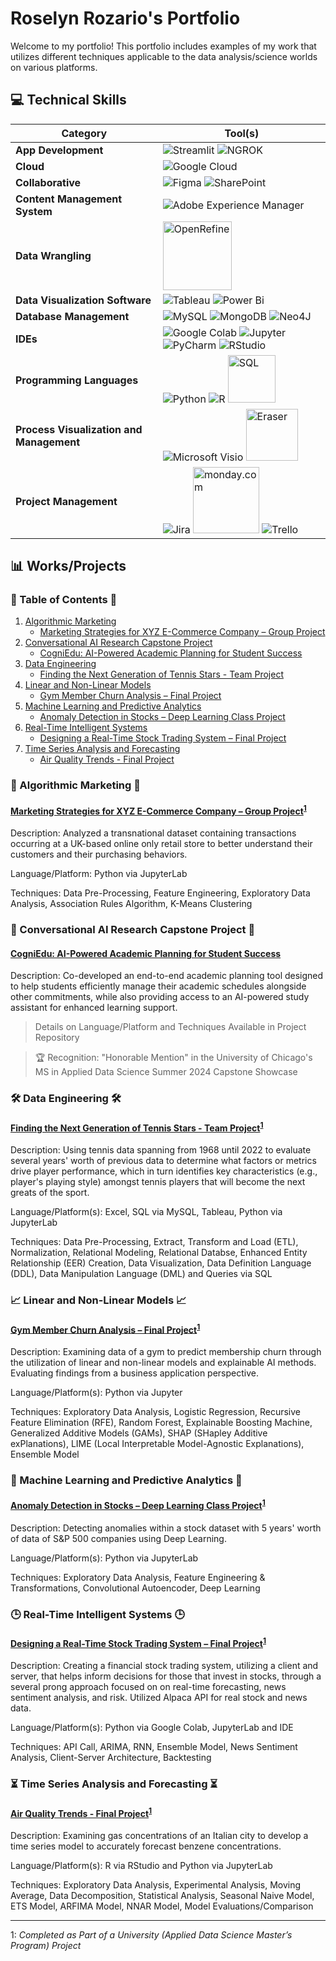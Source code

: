 # Roselyn Rozario's Portfolio

Welcome to my portfolio! This portfolio includes examples of my work that utilizes different techniques applicable to the data analysis/science worlds on various platforms.


## 💻 Technical Skills 

| **Category**                        | **Tool(s)**                                                                                                                                                                                                                                                                                                                                                   |
| ----------------------------------- | ------------------------------------------------------------------------------------------------------------------------------------------------------------------------------------------------------------------------------------------------------------------------------------------------------------------------------------------------------------ |
| **App Development**                      | ![Streamlit](https://img.shields.io/badge/Streamlit-FF4B4B?style=for-the-badge&logo=Streamlit&logoColor=white) ![NGROK](https://img.shields.io/badge/ngrok-140648?style=for-the-badge&logo=Ngrok&logoColor=white)|
| **Cloud**                           | ![Google Cloud](https://img.shields.io/badge/Google_Cloud-4285F4?style=for-the-badge&logo=google-cloud&logoColor=white)                                                                                                                                                                                                                                       |
| **Collaborative**                   | ![Figma](https://img.shields.io/badge/Figma-F24E1E?style=for-the-badge&logo=figma&logoColor=white) ![SharePoint](https://img.shields.io/badge/Microsoft_SharePoint-0078D4?style=for-the-badge&logo=microsoft-sharepoint&logoColor=white) |
| **Content Management System**       | ![Adobe Experience Manager](https://img.shields.io/badge/Adobe%20Experience%20Manager-FFFFFF?style=for-the-badge&logo=adobe&logoColor=FF0000&labelColor=white&color=white)                                                                                                                                                                                   |
| **Data Wrangling**                  | <img width="110" alt="OpenRefine" src="https://github.com/user-attachments/assets/33275e61-c9d7-4b60-80b2-f4996291fb44">                                                                                                                                                                                                                                      |
| **Data Visualization Software**     | ![Tableau](https://img.shields.io/badge/Tableau-E97627?style=for-the-badge&logo=Tableau&logoColor=white) ![Power Bi](https://img.shields.io/badge/power_bi-F2C811?style=for-the-badge&logo=powerbi&logoColor=black)                                                                                                                                           |
| **Database Management**             | ![MySQL](https://img.shields.io/badge/MySQL-005C84?style=for-the-badge&logo=mysql&logoColor=white) ![MongoDB](https://img.shields.io/badge/MongoDB-4EA94B?style=for-the-badge&logo=mongodb&logoColor=white) ![Neo4J](https://img.shields.io/badge/Neo4j-018bff?style=for-the-badge&logo=neo4j&logoColor=white)                                                  |
| **IDEs**                            | ![Google Colab](https://img.shields.io/badge/Colab-F9AB00?style=for-the-badge&logo=googlecolab&color=525252) ![Jupyter](https://img.shields.io/badge/Jupyter-F37626.svg?&style=for-the-badge&logo=Jupyter&logoColor=white) ![PyCharm](https://img.shields.io/badge/PyCharm-000000.svg?&style=for-the-badge&logo=PyCharm&logoColor=white) ![RStudio](https://img.shields.io/badge/RStudio-75AADB?style=for-the-badge&logo=RStudio&logoColor=white) | 
| **Programming Languages**           | ![Python](https://img.shields.io/badge/Python-FFD43B?style=for-the-badge&logo=python&logoColor=blue) ![R](https://img.shields.io/badge/R-276DC3?style=for-the-badge&logo=r&logoColor=white) <img width="76" alt="SQL" src="https://github.com/user-attachments/assets/d24a382e-b3c9-4976-8b46-2d6d37e5718d">  |
| **Process Visualization and Management** | ![Microsoft Visio](https://img.shields.io/badge/Microsoft_Visio-3955A3?style=for-the-badge&logo=microsoft-visio&logoColor=white) <img width="83" alt="Eraser" src="https://github.com/user-attachments/assets/fa685bf1-901c-4dec-b78c-a1afe60d2ecb">                                                                                                           |
| **Project Management**              | ![Jira](https://img.shields.io/badge/jira-%230A0FFF.svg?style=for-the-badge&logo=jira&logoColor=white) <img width="106" alt="monday.com" src="https://github.com/user-attachments/assets/8a16a140-9b85-4e69-96a9-10ca530900f7"> ![Trello](https://img.shields.io/badge/Trello-%23026AA7.svg?style=for-the-badge&logo=Trello&logoColor=white)                         |    


## 📊 Works/Projects

### 📖 Table of Contents 📖 
1. [Algorithmic Marketing](#Algorithmic-Marketing)
   * [Marketing Strategies for XYZ E-Commerce Company – Group Project](#Marketing-Strategies-for-XYZ-E-Commerce-Company)
2. [Conversational AI Research Capstone Project](#Capstone-Project)
   * [CogniEdu: AI-Powered Academic Planning for Student Success](#CogniEdu)
3. [Data Engineering](#Data-Engineering)
   * [Finding the Next Generation of Tennis Stars - Team Project](#Finding-the-Next-Generation-of-Tennis-Stars)
4. [Linear and Non-Linear Models](#Linear-and-Non-Linear-Models)
   * [Gym Member Churn Analysis – Final Project](#Gym-Membership-Churn)
5. [Machine Learning and Predictive Analytics](#Machine-Learning-and-Predictive-Analytics)
   * [Anomaly Detection in Stocks – Deep Learning Class Project](#Anomaly-Detection-in-Stocks)
6. [Real-Time Intelligent Systems](#Real-Time-Intelligent-Systems)
   * [Designing a Real-Time Stock Trading System – Final Project](#Designing-a-Real-Time-Stock-Trading-System)
7. [Time Series Analysis and Forecasting](#Time-Series-Analysis-and-Forecasting)
   * [Air Quality Trends - Final Project](#Air-Quality-Trends)


### 🚀 Algorithmic Marketing 🚀 <a name="Algorithmic-Marketing"></a>

#### [Marketing Strategies for XYZ E-Commerce Company – Group Project](https://github.com/roselynrozario/portfolio/tree/main/Algorithmic%20Marketing)<sup>[1](#footnote1)</sup> <a name="Marketing-Strategies-for-XYZ-E-Commerce-Company"></a>

Description: Analyzed a transnational dataset containing transactions occurring at a UK-based online only retail store to better understand their customers and their purchasing behaviors.  

Language/Platform: Python via JupyterLab

Techniques: Data Pre-Processing, Feature Engineering, Exploratory Data Analysis, Association Rules Algorithm, K-Means Clustering 


### 🧠 Conversational AI Research Capstone Project 🧠 <a name="Capstone-Project"></a>

#### [CogniEdu: AI-Powered Academic Planning for Student Success](https://github.com/roselynrozario/CogniEdu) <a name="CogniEdu"></a>

Description: Co-developed an end-to-end academic planning tool designed to help students efficiently manage their academic schedules alongside other commitments, while also providing access to an AI-powered study assistant for enhanced learning support.

> Details on Language/Platform and Techniques Available in Project Repository

> 🏆 Recognition: "Honorable Mention" in the University of Chicago's MS in Applied Data Science Summer 2024 Capstone Showcase


### 🛠️ Data Engineering 🛠️ <a name="Data-Engineering"></a>

#### [Finding the Next Generation of Tennis Stars - Team Project](https://github.com/roselynrozario/portfolio/tree/main/Data%20Engineering)<sup>[1](#footnote1)</sup> <a name="Finding-the-Next-Generation-of-Tennis-Stars"></a>

Description: Using tennis data spanning from 1968 until 2022 to evaluate several years' worth of previous data to determine what factors or metrics drive player performance, which in turn identifies key characteristics (e.g., player's playing style) amongst tennis players that will become the next greats of the sport. 

Language/Platform(s): Excel, SQL via MySQL, Tableau, Python via JupyterLab

Techniques: Data Pre-Processing, Extract, Transform and Load (ETL), Normalization, Relational Modeling, Relational Databse, Enhanced Entity Relationship (EER) Creation, Data Visualization, Data Definition Language (DDL), Data Manipulation Language (DML) and Queries via SQL    


### 📈 Linear and Non-Linear Models 📈 <a name="Linear-and-Non-Linear-Models"></a>

#### [Gym Member Churn Analysis – Final Project](https://github.com/roselynrozario/portfolio/tree/main/Linear%20and%20Non-Linear%20Models)<sup>[1](#footnote1)</sup> <a name="Gym-Membership-Churn"></a>

Description: Examining data of a gym to predict membership churn through the utilization of linear and non-linear models and explainable AI methods. Evaluating findings from a business application perspective.   

Language/Platform(s): Python via Jupyter

Techniques: Exploratory Data Analysis, Logistic Regression, Recursive Feature Elimination (RFE), Random Forest, Explainable Boosting Machine, Generalized Additive Models (GAMs), SHAP (SHapley Additive exPlanations), LIME (Local Interpretable Model-Agnostic Explanations), Ensemble Model   


### 🤖 Machine Learning and Predictive Analytics 🤖 <a name="Machine-Learning-and-Predictive-Analytics"></a>

#### [Anomaly Detection in Stocks – Deep Learning Class Project](https://github.com/roselynrozario/portfolio/tree/main/Machine%20Learning%20and%20Predictive%20Analytics)<sup>[1](#footnote1)</sup> <a name="Anomaly-Detection-in-Stocks"></a>

Description: Detecting anomalies within a stock dataset with 5 years' worth of data of S&P 500 companies using Deep Learning.   

Language/Platform(s): Python via JupyterLab

Techniques: Exploratory Data Analysis, Feature Engineering & Transformations, Convolutional Autoencoder, Deep Learning  


### 🕒 Real-Time Intelligent Systems 🕒 <a name="Real-Time-Intelligent-Systems"></a>

#### [Designing a Real-Time Stock Trading System – Final Project](https://github.com/roselynrozario/portfolio/tree/main/Real-Time%20Intelligent%20Systems)<sup>[1](#footnote1)</sup> <a name="Designing-a-Real-Time-Stock-Trading-System"></a>

Description: Creating a financial stock trading system, utilizing a client and server, that helps inform decisions for those that invest in stocks, through a several prong approach focused on on real-time forecasting, news sentiment analysis, and risk. Utilized Alpaca API for real stock and news data.

Language/Platform(s): Python via Google Colab, JupyterLab and IDE    

Techniques: API Call, ARIMA, RNN, Ensemble Model, News Sentiment Analysis, Client-Server Architecture, Backtesting   


### ⏳ Time Series Analysis and Forecasting ⏳ <a name="Time-Series-Analysis-and-Forecasting"></a>

#### [Air Quality Trends - Final Project](https://github.com/roselynrozario/portfolio/tree/main/Time%20Series%20Analysis%20and%20Forecasting)<sup>[1](#footnote1)</sup> <a name="Air-Quality-Trends"></a>

Description: Examining gas concentrations of an Italian city to develop a time series model to accurately forecast benzene concentrations. 

Language/Platform(s): R via RStudio and Python via JupyterLab

Techniques: Exploratory Data Analysis, Experimental Analysis, Moving Average, Data Decomposition, Statistical Analysis, Seasonal Naive Model, ETS Model, ARFIMA Model, NNAR Model, Model Evaluations/Comparison 


---
<a name="footnote1">1</a>: *Completed as Part of a University (Applied Data Science Master’s Program) Project*

